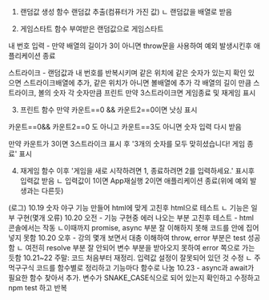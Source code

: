 1. 랜덤값 생성 함수
랜덤값 추출(컴퓨터가 가진 값)
ㄴ 랜덤값을 배열로 받음

2. 게임스타트 함수
부여받은 랜덤값으로 게임스타트

내 번호 입력 - 만약 배열의 길이가 3이 아니면 throw문을 사용하여 예외 발생시킨후 애플리케이션 종료

스트라이크 - 랜덤값과 내 번호를 반복시키며 같은 위치에 같은 숫자가 있는지 확인
있으면 스트라이크배열에 추가, 같은 위치가 아니면 볼배열에 추가
각 배열의 길이 만큼 스트라이크, 볼의 숫자
각 숫자만큼 프린트
만약 3스트라이크면 게임종료 및 재게임 표시


3. 프린트 함수
만약 카운트==0 && 카운트2==0이면 낫싱 표시

카운트==0&& 카운트2==0 도 아니고 카운트==3도 아니면 숫자 입력 다시 받음

만약 카운트가 3이면 3스트라이크 표시 후 '3개의 숫자를 모두 맞히셨습니다! 게임 종료' 표시

4. 재게임 함수
이후 '게임을 새로 시작하려면 1, 종료하려면 2를 입력하세요.' 표시후 입력값 받음
ㄴ 입력값이 1이면 App재실행 2이면 애플리케이션 종료(위에 예외 발생과는 다른듯)

(로그)
10.19 숫자 야구 기능 만들어 html에 맞게 고친후 html으로 테스트
ㄴ 기능은 일부 구현(몇개 오류)
10.20 오전 - 기능 구현중 에러 나오는 부분 고친후 테스트 - html 콘솔에서는 작동
ㄴ이때까지 promise, async 부분 잘 이해하지 못해 코드를 안에 집어넣지 못함
10.20 오후 - 강의 몇개 보면서 대충 이해하여 throw, error 부분은 test 성공함
ㄴ 여전히 resolve 부분 잘 안되어 변수 부분을 받아오지 못하여 error 쪽으로 가는 듯함
10.21~22 주말: 코드 처음부터 재정리. 입력값 설정이 잘못되어 있던 것 수정
ㄴ 주먹구구식 코드를 함수별로 정리하고 기능마다 함수로 나눔
10.23 - async과 await가 필요한 함수 찾아서 추가. 변수가 SNAKE_CASE식으로 되어 있는지 확인하고 수정하고 npm test 하고 반복 
